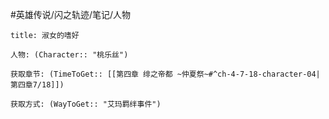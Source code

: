 #英雄传说/闪之轨迹/笔记/人物
```ad-note
title: 淑女的嗜好

人物: (Character:: "桃乐丝")

获取章节: (TimeToGet:: [[第四章 绯之帝都 ~仲夏祭~#^ch-4-7-18-character-04|第四章7/18]])

获取方式: (WayToGet:: "艾玛羁绊事件")

```
